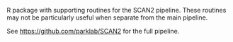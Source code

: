 R package with supporting routines for the SCAN2 pipeline.  These routines
may not be particularly useful when separate from the main pipeline.

See https://github.com/parklab/SCAN2 for the full pipeline.
